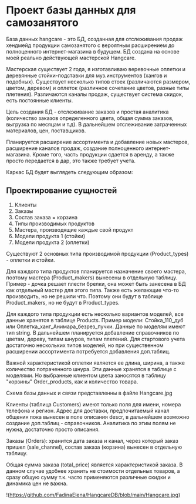 # Проект базы данных для самозанятого

База данных hangcare - это БД, созданная для отслеживания продаж хендмейд продукции самозанятого с вероятным расширением до полноценного интернет-магазина в будущем.  БД создана на основе моей реально действующей мастерской Hangcare. 

Мастерская существует 2 года, я изготавливаю веревочные оплетки и деревянные стойки-подставки для муз.инструментов (хангов и подобных). Существует несколько типов стоек (различаются размером, цветом, деревом) и оплеток (различное сочетание цветов, разные типы плетения). Различаются каналы продаж, существует система скидок, есть постоянные клиенты. 

Цель создания БД - отслеживание заказов и простая аналитика (количество заказов определенного цвета, общая сумма заказов, выгрузка по месяцам и т.д). В дальнейшем отслеживание затраченных материалов, цен, поставщиков. 

Планируется расширение ассортимента и добавление новых мастеров, расширение каналов продаж, создание полноценного интернет-магазина.   Кроме того, часть продукции сдается в аренду, а также просто передается в дар, это также требует учета. 

Каркас БД будет выглядеть следующим образом:

## Проектирование сущностей
1. Клиенты 
2. Заказы
3. Состав заказа = корзина
4. Типы производимых продуктов
5. Мастера, производящие каждые свой продукт
6. Модели продукта 1 (стойки)
7. Модели продукта 2 (оплетки)

Существуют 2 основных типа производимой продукции (Product_types) - оплетки и стойки.  

 Для каждого типа продуктов планируется назначение своего мастера, поэтому мастера (Product_makers) вынесены в отдельную таблицу.  Пример - дочка решает плести брелки, она может быть занесена в БД как отдельный мастер для этого типа. Также есть желающие что-то производить, но не решили что. Поэтому они будут в таблице Product_makers, но не будут в Product_types. 

Для каждого типа продукции есть несколько вариантов моделей, все данные хранятся в таблице Products.  Пример модели: Стойка_110_дуб или Оплетка_ханг_Анимара_безрез_пучки.  Данные по моделям имеют тип string. В дальнейшем планируется добавление справочников по цветам, дереву, типам шнуров, типам плетений. Для стартового учета достаточно нескольких типов моделей, но при существенном расширении ассортимента потребуется добавления доп.таблиц.  

Важной характеристикой оплетки является ее длина, ширина, а также количество потраченного шнура. Эти данные хранятся в таблице с моделями.  Но выбранные клиентом цвета заносятся в таблицу "корзины" Order_products, как и количество товара. 

Схема базы данных и связи представленны в файле Hangcare.jpg

Клиенты (таблица Customers) имеют только поля для имени, номера телефона и регион. Адрес для доставки, предпочитаемый канал общения пока вынесен в поле описания descr, в дальнейшем возможно создание доп.таблиц - справочников. Аналитика по этим полям не нужна, достаточно просто описания. 

Заказы (Orders):  хранится дата заказа и канал, через который заказ пришел (sale_channel), состав заказа (корзина) вынесен в отдельную таблицу.  

Общая сумма заказа (total_price) является характеристикой заказа. В данном случае удобнее хранить не стоимости отдельных товаров, а сразу общую сумму т.к. часто применяются различные скидки и динамика цен не важна. 


!(https://github.com/FadinaElena/HangcareDB/blob/main/Hangcare.jpg)


